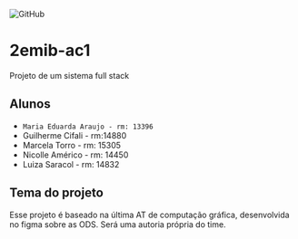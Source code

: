 ![GitHub](https://img.shields.io/github/license/d-araujo/2emib-ac1?style=flat-square)

# 2emib-ac1
Projeto de um sistema full stack

## Alunos
- ` Maria Eduarda Araujo - rm: 13396 `
- Guilherme Cifali - rm:14880
- Marcela Torro - rm: 15305
- Nicolle Américo - rm: 14450
- Luiza Saracol - rm: 14832

## Tema do projeto
Esse projeto é baseado na última AT de computação gráfica, desenvolvida no figma sobre as ODS. Será uma autoria própria do time.
